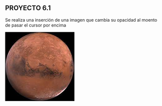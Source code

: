 ## PROYECTO 6.1
Se realiza una inserción de una imagen que cambia su opacidad al moento de pasar el cursor por encima

![](img.jpg)
